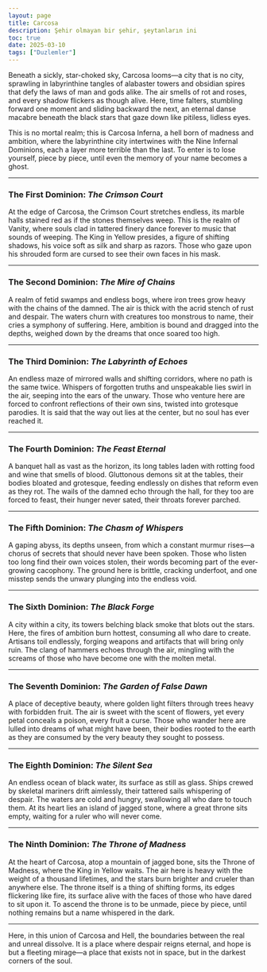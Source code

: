 ```yaml
---
layout: page
title: Carcosa
description: Şehir olmayan bir şehir, şeytanların ini
toc: true
date: 2025-03-10
tags: ["Duzlemler"]
---
```


Beneath a sickly, star-choked sky, Carcosa looms—a city that is no city, sprawling in labyrinthine tangles of alabaster towers and obsidian spires that defy the laws of man and gods alike. The air smells of rot and roses, and every shadow flickers as though alive. Here, time falters, stumbling forward one moment and sliding backward the next, an eternal danse macabre beneath the black stars that gaze down like pitiless, lidless eyes.

This is no mortal realm; this is Carcosa Inferna, a hell born of madness and ambition, where the labyrinthine city intertwines with the Nine Infernal Dominions, each a layer more terrible than the last. To enter is to lose yourself, piece by piece, until even the memory of your name becomes a ghost.

---

### The First Dominion: _The Crimson Court_

At the edge of Carcosa, the Crimson Court stretches endless, its marble halls stained red as if the stones themselves weep. This is the realm of Vanity, where souls clad in tattered finery dance forever to music that sounds of weeping. The King in Yellow presides, a figure of shifting shadows, his voice soft as silk and sharp as razors. Those who gaze upon his shrouded form are cursed to see their own faces in his mask.

---

### The Second Dominion: _The Mire of Chains_

A realm of fetid swamps and endless bogs, where iron trees grow heavy with the chains of the damned. The air is thick with the acrid stench of rust and despair. The waters churn with creatures too monstrous to name, their cries a symphony of suffering. Here, ambition is bound and dragged into the depths, weighed down by the dreams that once soared too high.

---

### The Third Dominion: _The Labyrinth of Echoes_

An endless maze of mirrored walls and shifting corridors, where no path is the same twice. Whispers of forgotten truths and unspeakable lies swirl in the air, seeping into the ears of the unwary. Those who venture here are forced to confront reflections of their own sins, twisted into grotesque parodies. It is said that the way out lies at the center, but no soul has ever reached it.

---

### The Fourth Dominion: _The Feast Eternal_

A banquet hall as vast as the horizon, its long tables laden with rotting food and wine that smells of blood. Gluttonous demons sit at the tables, their bodies bloated and grotesque, feeding endlessly on dishes that reform even as they rot. The wails of the damned echo through the hall, for they too are forced to feast, their hunger never sated, their throats forever parched.

---

### The Fifth Dominion: _The Chasm of Whispers_

A gaping abyss, its depths unseen, from which a constant murmur rises—a chorus of secrets that should never have been spoken. Those who listen too long find their own voices stolen, their words becoming part of the ever-growing cacophony. The ground here is brittle, cracking underfoot, and one misstep sends the unwary plunging into the endless void.

---

### The Sixth Dominion: _The Black Forge_

A city within a city, its towers belching black smoke that blots out the stars. Here, the fires of ambition burn hottest, consuming all who dare to create. Artisans toil endlessly, forging weapons and artifacts that will bring only ruin. The clang of hammers echoes through the air, mingling with the screams of those who have become one with the molten metal.

---

### The Seventh Dominion: _The Garden of False Dawn_

A place of deceptive beauty, where golden light filters through trees heavy with forbidden fruit. The air is sweet with the scent of flowers, yet every petal conceals a poison, every fruit a curse. Those who wander here are lulled into dreams of what might have been, their bodies rooted to the earth as they are consumed by the very beauty they sought to possess.

---

### The Eighth Dominion: _The Silent Sea_

An endless ocean of black water, its surface as still as glass. Ships crewed by skeletal mariners drift aimlessly, their tattered sails whispering of despair. The waters are cold and hungry, swallowing all who dare to touch them. At its heart lies an island of jagged stone, where a great throne sits empty, waiting for a ruler who will never come.

---

### The Ninth Dominion: _The Throne of Madness_

At the heart of Carcosa, atop a mountain of jagged bone, sits the Throne of Madness, where the King in Yellow waits. The air here is heavy with the weight of a thousand lifetimes, and the stars burn brighter and crueler than anywhere else. The throne itself is a thing of shifting forms, its edges flickering like fire, its surface alive with the faces of those who have dared to sit upon it. To ascend the throne is to be unmade, piece by piece, until nothing remains but a name whispered in the dark.

---

Here, in this union of Carcosa and Hell, the boundaries between the real and unreal dissolve. It is a place where despair reigns eternal, and hope is but a fleeting mirage—a place that exists not in space, but in the darkest corners of the soul.